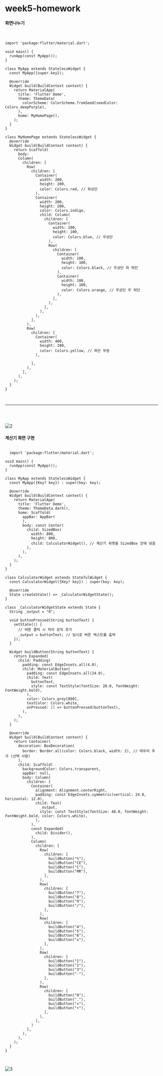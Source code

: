 # week5-homework
  #### 화면나누기
<pre>

  <code>
import 'package:flutter/material.dart';

void main() {
  runApp(const MyApp());
}

class MyApp extends StatelessWidget {
  const MyApp({super.key});

  @override
  Widget build(BuildContext context) {
    return MaterialApp(
      title: 'Flutter Demo',
      theme: ThemeData(
        colorScheme: ColorScheme.fromSeed(seedColor: Colors.deepPurple),
      ),
      home: MyHomePage(),
    );
  }
}

class MyHomePage extends StatelessWidget {
  @override
  Widget build(BuildContext context) {
    return Scaffold(
      body: 
      Column(
        children: [
          Row(
            children: [
              Container(
                width: 200,
                height: 200,
                color: Colors.red, // 좌상단
              ),
              Container(
                width: 200,
                height: 200,
                color: Colors.indigo,
                child: Column(
                  children: [
                    Container(
                      width: 200,
                      height: 100,
                      color: Colors.blue, // 우상단 
                    ),
                    Row(
                      children: [
                        Container(
                          width: 100,
                          height: 100,
                          color: Colors.black, // 우상단 좌 하단
                        ),
                        Container(
                          width: 100,
                          height: 100,
                          color: Colors.orange, // 우상단 우 하단
                        ),
                      ],
                    ),
                  ],
                ),
              ),
            ],
          ),
          Row(
            children: [
              Container(
                width: 400,
                height: 200,
                color: Colors.yellow, // 하단 부분
              ),

            ],
          ),
        ],
      ),
    );
  }
}
  </code>
  <hr>
</hr>
</pre>
![2](https://github.com/user-attachments/assets/2ed05607-a135-42d3-9cbe-cf55d0e60c28)

#### 계산기 화면 구현 
<pre>
<code>
  import 'package:flutter/material.dart';

void main() {
  runApp(const MyApp());
}

class MyApp extends StatelessWidget {
  const MyApp({Key? key}) : super(key: key);

  @override
  Widget build(BuildContext context) {
    return MaterialApp(
      title: 'Flutter Demo',
      theme: ThemeData.dark(),
      home: Scaffold(
        appBar: AppBar(
        ),
        body: const Center(
          child: SizedBox(
            width: 800,
            height: 800, 
            child: CalculatorWidget(), // 계산기 위젯을 SizedBox 안에 넣음
          ),
        ),
      ),
    );
  }
}

class CalculatorWidget extends StatefulWidget {
  const CalculatorWidget({Key? key}) : super(key: key);

  @override
  State<CalculatorWidget> createState() => _CalculatorWidgetState();
}

class _CalculatorWidgetState extends State<CalculatorWidget> {
  String _output = "0";

  void buttonPressed(String buttonText) {
    setState(() {
      // 버튼 클릭 시 처리 로직 추가
      _output = buttonText; // 임시로 버튼 텍스트를 출력
    });
  }

  Widget buildButton(String buttonText) {
    return Expanded(
      child: Padding(
        padding: const EdgeInsets.all(4.0),
        child: MaterialButton(
          padding: const EdgeInsets.all(24.0),
          child: Text(
            buttonText,
            style: const TextStyle(fontSize: 20.0, fontWeight: FontWeight.bold),
          ),
          color: Colors.grey[800],
          textColor: Colors.white,
          onPressed: () => buttonPressed(buttonText),
        ),
      ),
    );
  }

  @override
  Widget build(BuildContext context) {
    return Container(
      decoration: BoxDecoration(
        border: Border.all(color: Colors.black, width: 2), // 테두리 추가 (선택 사항)
      ),
      child: Scaffold(
        backgroundColor: Colors.transparent,
        appBar: null,
        body: Column(
          children: <Widget>[
            Container(
              alignment: Alignment.centerRight,
              padding: const EdgeInsets.symmetric(vertical: 24.0, horizontal: 12.0),
              child: Text(
                _output,
                style: const TextStyle(fontSize: 48.0, fontWeight: FontWeight.bold, color: Colors.white),
              ),
            ),
            const Expanded(
              child: Divider(),
            ),
            Column(
              children: [
                Row(
                  children: [
                    buildButton("%"),
                    buildButton("CE"),
                    buildButton("C"),
                    buildButton("MR"),
                  ],
                ),
                Row(
                  children: [
                    buildButton("7"),
                    buildButton("8"),
                    buildButton("9"),
                    buildButton("/"),
                  ],
                ),
                Row(
                  children: [
                    buildButton("4"),
                    buildButton("5"),
                    buildButton("6"),
                    buildButton("x"),
                  ],
                ),
                Row(
                  children: [
                    buildButton("1"),
                    buildButton("2"),
                    buildButton("3"),
                    buildButton("-"),
                  ],
                ),
                Row(
                  children: [
                    buildButton("0"),
                    buildButton("."),
                    buildButton("="),
                    buildButton("+"),
                  ],
                ),
              ],
            )
          ],
        ),
      ),
    );
  }
}

</code>
</pre>
![3](https://github.com/user-attachments/assets/68e9cfe6-e5d7-4b4d-9de6-6238eceff502)
